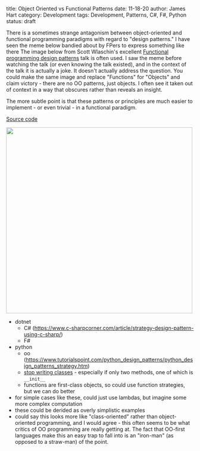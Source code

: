title: Object Oriented vs Functional Patterns
date: 11-18-20
author: James Hart
category: Development
tags: Development, Patterns, C#, F#, Python
status: draft

There is a sometimes strange antagonism between object-oriented and functional programming paradigms with regard to "design patterns."
I have seen the meme below bandied about by FPers to express something like there
The image below from Scott Wlaschin's excellent [Functional programming design patterns](https://www.youtube.com/watch?v=E8I19uA-wGY) talk is often used.
I saw the meme before watching the talk (or even knowing the talk existed), and in the context of the talk it is actually a joke.
It doesn't actually address the question.
You could make the same image and replace "Functions" for "Objects" and claim victory - there are no OO patterns, just objects.
I often see it taken out of context in a way that obscures rather than reveals an insight.

The more subtle point is that these patterns or principles are much easier to implement - or even trivial - in a functional paradigm.

[Source code](https://github.com/jameselliothart/blog-code/tree/master/OOvsFP)


<img src="{static}/images/oo-vs-fp-patterns/patterns.gif" width="500">

- dotnet
  - C# (https://www.c-sharpcorner.com/article/strategy-design-pattern-using-c-sharp/)
  - F#
- python
  - oo (https://www.tutorialspoint.com/python_design_patterns/python_design_patterns_strategy.htm)
  - [stop writing classes](https://www.youtube.com/watch?v=o9pEzgHorH0) - especially if only two methods, one of which is `__init__`
  - functions are first-class objects, so could use function strategies, but we can do better
- for simple cases like these, could just use lambdas, but imagine some more complex computation
- these could be derided as overly simplistic examples
- could say this looks more like "class-oriented" rather than object-oriented programming, and I would agree - this often seems to be what critics of OO programming are really getting at. The fact that OO-first languages make this an easy trap to fall into is an "iron-man" (as opposed to a straw-man) of the point.
